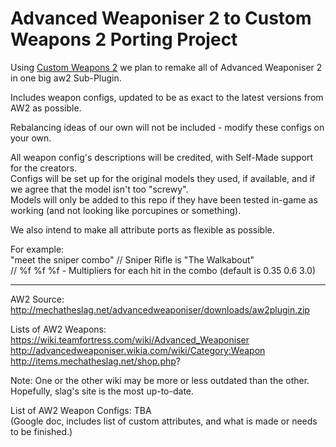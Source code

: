 # Advanced Weaponiser 2 to Custom Weapons 2 Porting Project
  
Using [Custom Weapons 2](https://github.com/404UserNotFound/CustomWeapons2) we plan to remake all of Advanced Weaponiser 2 in one big aw2 Sub-Plugin.  
  
Includes weapon configs, updated to be as exact to the latest versions from AW2 as possible.  
  
Rebalancing ideas of our own will not be included - modify these configs on your own.  
  
All weapon config's descriptions will be credited, with Self-Made support for the creators.  
Configs will be set up for the original models they used, if available, and if we agree that the model isn't too "screwy".  
Models will only be added to this repo if they have been tested in-game as working (and not looking like porcupines or something).  
  
We also intend to make all attribute ports as flexible as possible.  
  
For example:  
"meet the sniper combo"                       // Sniper Rifle is "The Walkabout"  
// %f %f %f - Multipliers for each hit in the combo (default is 0.35 0.6 3.0)  
  
<hr>  
  
AW2 Source:  
http://mechatheslag.net/advancedweaponiser/downloads/aw2plugin.zip
  
Lists of AW2 Weapons:  
https://wiki.teamfortress.com/wiki/Advanced_Weaponiser  
http://advancedweaponiser.wikia.com/wiki/Category:Weapon  
http://items.mechatheslag.net/shop.php?  
  
Note: One or the other wiki may be more or less outdated than the other. Hopefully, slag's site is the most up-to-date.  
  
List of AW2 Weapon Configs: TBA  
(Google doc, includes list of custom attributes, and what is made or needs to be finished.)  
